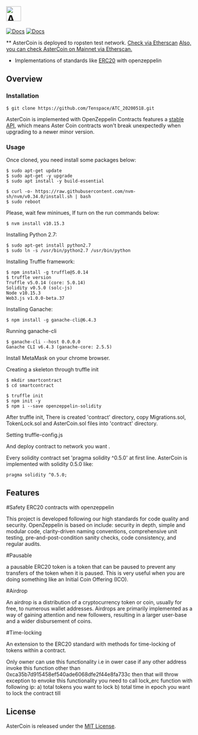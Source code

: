 # <img src="https://aster879.com/images/Logo.png" alt="AsterCoin" height="40px">

[![Docs](https://img.shields.io/badge/docs-%F0%9F%93%84-blue)](https://aster879.com/docs/aster_eng_00001.pdf)
[![Docs](https://img.shields.io/badge/docs-%F0%9F%93%84-blue)](https://aster879.com/)

** AsterCoin is deployed to ropsten test network. [Check via Etherscan](https://ropsten.etherscan.io/token/0x618C15C714866A18Afab235b9d2B65971e438711) 
[Also, you can check AsterCoin on Mainnet via Etherscan.](https://etherscan.io/token/0x0eb3032bcAc2BE1fa95E296442F225edb80fc3CD) 

 * Implementations of standards like [ERC20](https://docs.openzeppelin.com/contracts/erc20) with openzeppelin

## Overview

### Installation

```console
$ git clone https://github.com/Tenspace/ATC_20200518.git
```

AsterCoin is implemented with OpenZeppelin Contracts features a [stable API](https://docs.openzeppelin.com/contracts/releases-stability#api-stability), which means Aster Coin contracts won't break unexpectedly when upgrading to a newer minor version.

### Usage

Once cloned, you need install some packages below:

```console
$ sudo apt-get update
$ sudo apt-get -y upgrade
$ sudo apt install -y build-essential

$ curl -o- https://raw.githubusercontent.com/nvm-sh/nvm/v0.34.0/install.sh | bash
$ sudo reboot
```

Please, wait few mininues, If turn on the run commands below:

```console
$ nvm install v10.15.3
```

Installing Python 2.7:
```console
$ sudo apt-get install python2.7
$ sudo ln -s /usr/bin/python2.7 /usr/bin/python
```

Installing Truffle framework:
```console
$ npm install -g truffle@5.0.14
$ truffle version
Truffle v5.0.14 (core: 5.0.14)
Solidity v0.5.0 (solc-js)
Node v10.15.3
Web3.js v1.0.0-beta.37
```

Installing Ganache:
```console
$ npm install -g ganache-cli@6.4.3
```

Running ganache-cli
```console
$ ganache-cli --host 0.0.0.0
Ganache CLI v6.4.3 (ganache-core: 2.5.5)
```
Install MetaMask on your chrome browser.


Creating a skeleton through truffle init
```console
$ mkdir smartcontract
$ cd smartcontract

$ truffle init
$ npm init -y
$ npm i --save openzeppelin-solidity
```

After truffle init, There is created 'contract' directory, copy Migrations.sol, TokenLock.sol and AsterCoin.sol files into 'contract' directory.

Setting truffle-config.js

And deploy contract to network you want .

Every solidity contract set 'pragma solidity ^0.5.0' at first line. AsterCoin is implemented with solidity 0.5.0 like:
```solidity
pragma solidity ^0.5.0;
```


## Features

#Safety ERC20 contracts with openzeppelin

This project is developed following our high standards for code quality and security. OpenZeppelin is based on include: security in depth, simple and modular code, clarity-driven naming conventions, comprehensive unit testing, pre-and-post-condition sanity checks, code consistency, and regular audits.

#Pausable

a pausable ERC20 token is a token that can be paused to prevent any transfers of the token when it is paused. This is very useful when you are doing something like an Initial Coin Offering (ICO).

#Airdrop

An airdrop is a distribution of a cryptocurrency token or coin, usually for free, to numerous wallet addresses. Airdrops are primarily implemented as a way of gaining attention and new followers, resulting in a larger user-base and a wider disbursement of coins.

#Time-locking

An extension to the ERC20 standard with methods for time-locking of tokens within a contract.

Only owner can use this functionality i.e in ower case if any other address invoke this function other than 0xca35b7d915458ef540ade6068dfe2f44e8fa733c then that will throw exception
to envoke this functionality you need to call lock_erc function with following ip:
a) total tokens you want to lock
b) total time in epoch you want to lock the contract till

## License

AsterCoin is released under the [MIT License](LICENSE).
